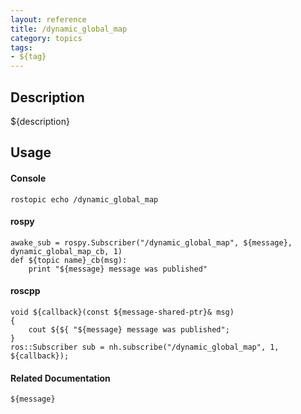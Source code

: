 ```yaml
---
layout: reference
title: /dynamic_global_map
category: topics
tags: 
- ${tag}
---
```


## Description
${description}

## Usage
#### Console
```
rostopic echo /dynamic_global_map
```

#### rospy
```
awake_sub = rospy.Subscriber("/dynamic_global_map", ${message}, dynamic_global_map_cb, 1)
def ${topic name}_cb(msg):
    print "${message} message was published"
```

#### roscpp
```
void ${callback}(const ${message-shared-ptr}& msg)
{
    cout ${${ "${message} message was published";
}
ros::Subscriber sub = nh.subscribe("/dynamic_global_map", 1, ${callback});
```

#### Related Documentation
``${message}``  